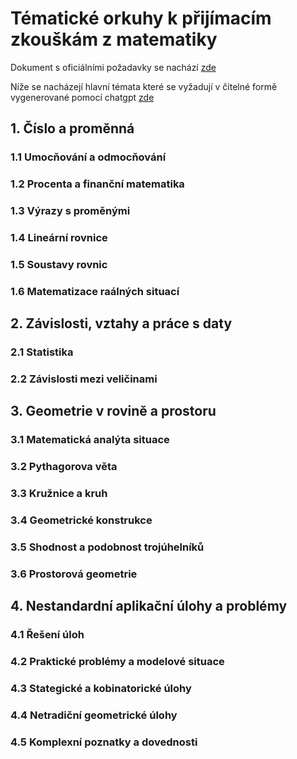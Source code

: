 # Tématické orkuhy k přijímacím zkouškám z matematiky

Dokument s oficiálními požadavky se nachází [zde](https://prijimacky.cermat.cz/files/files/dokumenty/specifikace-pozadavku/Specifikace_2022-2023/MASPECIFIKACEPOZADAVKU2022.pdf)

Níže se nacházejí hlavní témata které se vyžadují v čitelné formě vygenerované pomocí chatgpt [zde](https://chatgpt.com/share/93dc6011-426e-4414-9f08-350f5536f037)

## 1. Číslo a proměnná

### 1.1 Umocňování a odmocňování
### 1.2 Procenta a finanční matematika
### 1.3 Výrazy s proměnými
### 1.4 Lineární rovnice
### 1.5 Soustavy rovnic
### 1.6 Matematizace raálných situací

## 2. Závislosti, vztahy a práce s daty

### 2.1 Statistika
### 2.2 Závislosti mezi veličinami

## 3. Geometrie v rovině a prostoru

### 3.1 Matematická analýta situace
### 3.2 Pythagorova věta
### 3.3 Kružnice a kruh
### 3.4 Geometrické konstrukce
### 3.5 Shodnost a podobnost trojúhelníků
### 3.6 Prostorová geometrie

## 4. Nestandardní aplikační úlohy a problémy

### 4.1 Řešení úloh
### 4.2 Praktické problémy a modelové situace
### 4.3 Stategické a kobinatorické úlohy
### 4.4 Netradiční geometrické úlohy
### 4.5 Komplexní poznatky a dovednosti